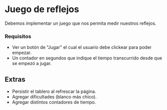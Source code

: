 # Juego de reflejos
Debemos implementar un juego que nos permita medir nuestros reflejos.

### Requisitos

- Ver un botón de "Jugar" el cual el usuario debe clickear para poder empezar.
- Un contador en segundos que indique el tiempo transcurrido desde que se empezó a jugar.

## Extras

- Persistir el tablero al refrescar la página.
- Agregar dificultades (blanco más chico).
- Agregar distintos contadores de tiempo.

